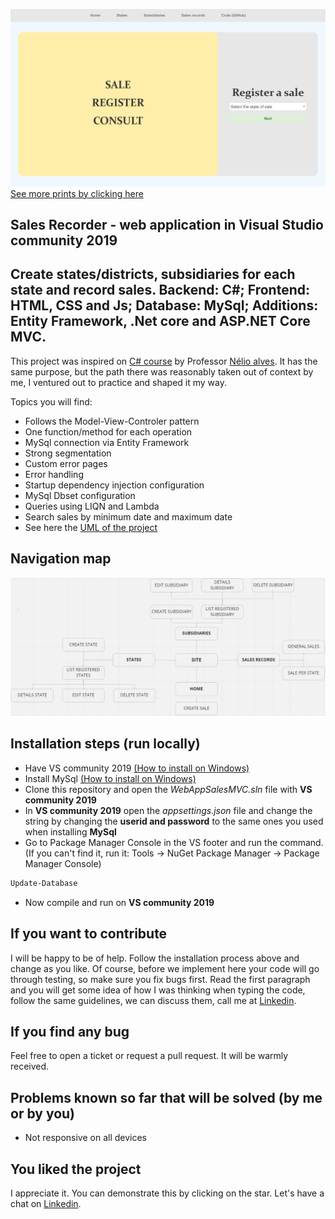 ![Print](https://raw.githubusercontent.com/bittencourtRodrigo/sales-recorder/master/ReadmeImages/Prints/InitialPage.png)
[See more prints by clicking here](https://github.com/bittencourtRodrigo/sales-recorder/tree/master/ReadmeImages/Prints)
## Sales Recorder - web application in Visual Studio community 2019

## Create states/districts, subsidiaries for each state and record sales. Backend: C#; Frontend: HTML, CSS and Js; Database: MySql; Additions: Entity Framework, .Net core and ASP.NET Core MVC.

This project was inspired on [C# course](https://www.udemy.com/course/programacao-orientada-a-objetos-csharp/) by Professor [Nélio alves](https://www.linkedin.com/in/nelio-alves/). It has the same purpose, but the path there was reasonably taken out of context by me, I ventured out to practice and shaped it my way. 

Topics you will find:
- Follows the Model-View-Controler pattern
- One function/method for each operation 
- MySql connection via Entity Framework
- Strong segmentation
- Custom error pages
- Error handling
- Startup dependency injection configuration
- MySql Dbset configuration
- Queries using LIQN and Lambda
- Search sales by minimum date and maximum date
- See here the [UML of the project](https://github.com/bittencourtRodrigo/sales-recorder/tree/master/ReadmeImages/UML)

## Navigation map
![Diagram](https://raw.githubusercontent.com/bittencourtRodrigo/sales-recorder/master/ReadmeImages/Prints/Diagram.PNG)

## Installation steps (run locally)
- Have VS community 2019 [(How to install on Windows)](https://www.youtube.com/watch?v=1uBESL2S8Ik)
- Install MySql [(How to install on Windows)](https://www.youtube.com/watch?v=2c2fUOgZMmY)
- Clone this repository and open the *WebAppSalesMVC.sln* file with **VS community 2019**
- In **VS community 2019** open the *appsettings.json* file and change the string by changing the **userid and password** to the same ones you used when installing **MySql**
- Go to Package Manager Console in the VS footer and run the command. (If you can't find it, run it: Tools -> NuGet Package Manager -> Package Manager Console)
```bash
Update-Database
```
- Now compile and run on **VS community 2019**

## If you want to contribute
I will be happy to be of help. Follow the installation process above and change as you like. Of course, before we implement here your code will go through testing, so make sure you fix bugs first. 
Read the first paragraph and you will get some idea of how I was thinking when typing the code, follow the same guidelines, we can discuss them, call me at [Linkedin](https://www.linkedin.com/in/bittencourtrodrigo/).

## If you find any bug
Feel free to open a ticket or request a pull request. It will be warmly received.

## Problems known so far that will be solved (by me or by you)

- Not responsive on all devices


## You liked the project
I appreciate it. You can demonstrate this by clicking on the star. Let's have a chat on [Linkedin](https://www.linkedin.com/in/bittencourtrodrigo/).
